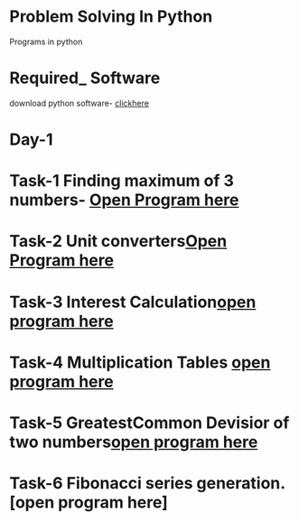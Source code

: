 # Problem Solving In Python
 
 Programs in python

# Required_ Software
download python software- [clickhere](https://www.python.org/downloads/)

# Day-1

# Task-1 Finding maximum of 3 numbers- [Open Program here](https://github.com/YVenkatesh7/Problem-solving-in-python/blob/master/largest.py)

# Task-2 Unit converters[Open Program here](https://github.com/YVenkatesh7/Problem-solving-in-python/blob/master/compound.py)

# Task-3 Interest Calculation[open program here](https://github.com/YVenkatesh7/Problem-solving-in-python/blob/master/simple.py) 

# Task-4 Multiplication Tables [open program here](https://github.com/YVenkatesh7/Problem-solving-in-python/blob/master/multable.py)

# Task-5 GreatestCommon Devisior of two numbers[open program here](https://github.com/YVenkatesh7/Problem-solving-in-python/blob/master/gcd.py)
# Task-6 Fibonacci series generation.[open program here]

